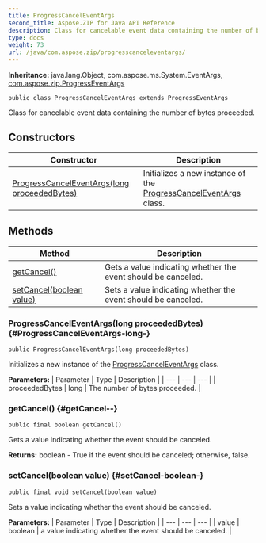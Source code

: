 ```yaml
---
title: ProgressCancelEventArgs
second_title: Aspose.ZIP for Java API Reference
description: Class for cancelable event data containing the number of bytes proceeded.
type: docs
weight: 73
url: /java/com.aspose.zip/progresscanceleventargs/
---
```


**Inheritance:**
java.lang.Object, com.aspose.ms.System.EventArgs, [com.aspose.zip.ProgressEventArgs](../../com.aspose.zip/progresseventargs)
```
public class ProgressCancelEventArgs extends ProgressEventArgs
```

Class for cancelable event data containing the number of bytes proceeded.
## Constructors

| Constructor | Description |
| --- | --- |
| [ProgressCancelEventArgs(long proceededBytes)](#ProgressCancelEventArgs-long-) | Initializes a new instance of the [ProgressCancelEventArgs](../../com.aspose.zip/progresscanceleventargs) class. |
## Methods

| Method | Description |
| --- | --- |
| [getCancel()](#getCancel--) | Gets a value indicating whether the event should be canceled. |
| [setCancel(boolean value)](#setCancel-boolean-) | Sets a value indicating whether the event should be canceled. |
### ProgressCancelEventArgs(long proceededBytes) {#ProgressCancelEventArgs-long-}
```
public ProgressCancelEventArgs(long proceededBytes)
```


Initializes a new instance of the [ProgressCancelEventArgs](../../com.aspose.zip/progresscanceleventargs) class.

**Parameters:**
| Parameter | Type | Description |
| --- | --- | --- |
| proceededBytes | long | The number of bytes proceeded. |

### getCancel() {#getCancel--}
```
public final boolean getCancel()
```


Gets a value indicating whether the event should be canceled.

**Returns:**
boolean - True if the event should be canceled; otherwise, false.
### setCancel(boolean value) {#setCancel-boolean-}
```
public final void setCancel(boolean value)
```


Sets a value indicating whether the event should be canceled.

**Parameters:**
| Parameter | Type | Description |
| --- | --- | --- |
| value | boolean | a value indicating whether the event should be canceled. |

